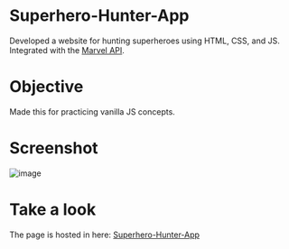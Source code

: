 # Superhero-Hunter-App
Developed a website for hunting superheroes using HTML, CSS, and JS. Integrated with the [Marvel API]( https://developer.marvel.com/docs ).
        
# Objective
Made this for practicing vanilla JS concepts.

# Screenshot
![image](https://github.com/user-attachments/assets/c2fc150c-58ea-4395-931b-bc6966f830cb)

# Take a look
The page is hosted in here: [Superhero-Hunter-App](https://anshukumar99.github.io/Superhero-Hunter-App/)
